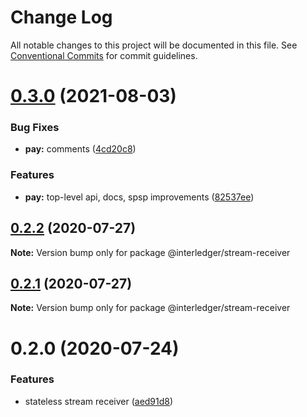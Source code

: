 # Change Log

All notable changes to this project will be documented in this file.
See [Conventional Commits](https://conventionalcommits.org) for commit guidelines.

# [0.3.0](https://github.com/interledgerjs/interledgerjs/compare/@interledger/stream-receiver@0.2.2...@interledger/stream-receiver@0.3.0) (2021-08-03)


### Bug Fixes

* **pay:** comments ([4cd20c8](https://github.com/interledgerjs/interledgerjs/commit/4cd20c8b2dd80d0f72042913649bbd3a36a21461))


### Features

* **pay:** top-level api, docs, spsp improvements ([82537ee](https://github.com/interledgerjs/interledgerjs/commit/82537ee1d845d400a3e9a9351ad4d5ddd0c293d9))





## [0.2.2](https://github.com/interledgerjs/interledgerjs/compare/@interledger/stream-receiver@0.2.1...@interledger/stream-receiver@0.2.2) (2020-07-27)

**Note:** Version bump only for package @interledger/stream-receiver





## [0.2.1](https://github.com/interledgerjs/interledgerjs/compare/@interledger/stream-receiver@0.2.0...@interledger/stream-receiver@0.2.1) (2020-07-27)

**Note:** Version bump only for package @interledger/stream-receiver





# 0.2.0 (2020-07-24)


### Features

* stateless stream receiver ([aed91d8](https://github.com/interledgerjs/interledgerjs/commit/aed91d85c06aa73af77a8c3891d388257b74ede8))
